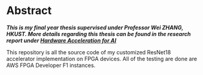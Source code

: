 # Abstract

***This is my final year thesis supervised under Professor Wei ZHANG, HKUST. More details regarding this thesis can be found in the research report under [Hardware Acceleration for AI](https://github.com/chengyih001/ResNet18_fpga_accelerator/blob/main/Hardware%20Acceleration%20for%20AI.pdf)***

This repository is all the source code of my customized ResNet18 accelerator implementation on FPGA devices. All of the testing are done are AWS FPGA Developer F1 instances.